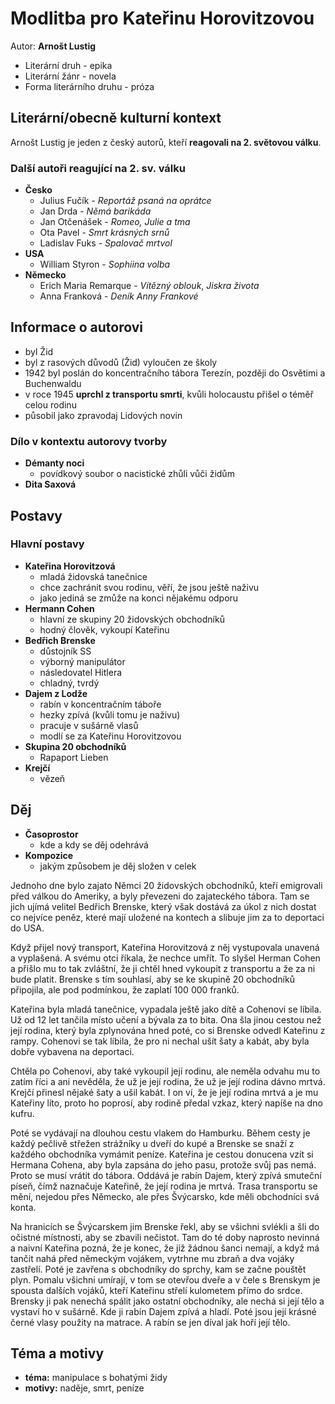 # Modlitba pro Kateřinu Horovitzovou

Autor: **Arnošt Lustig**

 - Literární druh - epika
 - Literární žánr - novela
 - Forma literárního druhu - próza

## Literární/obecně kulturní kontext

Arnošt Lustig je jeden z český autorů, kteří **reagovali na 2. světovou válku**.

### Další autoři reagující na 2. sv. válku
 - **Česko**
   - Julius Fučík - *Reportáž psaná na oprátce*
   - Jan Drda - *Němá barikáda*
   - Jan Otčenášek - *Romeo, Julie a tma*
   - Ota Pavel - *Smrt krásných srnů*
   - Ladislav Fuks - *Spalovač mrtvol*
 - **USA**
   - William Styron - *Sophiina volba*
 - **Německo**
   - Erich Maria Remarque - *Vítězný oblouk*, *Jiskra života*
   - Anna Franková - *Deník Anny Frankové*

## Informace o autorovi
 - byl Žid
 - byl z rasových důvodů (Žid) vyloučen ze školy
 - 1942 byl poslán do koncentračního tábora Terezín, později do Osvětimi a Buchenwaldu
 - v roce 1945 **uprchl z transportu smrti**, kvůli holocaustu přišel o téměř celou rodinu
 - působil jako zpravodaj Lidových novin

### Dílo v kontextu autorovy tvorby
 - **Démanty noci**
   - povídkový soubor o nacistické zhůli vůči židům
 - **Dita Saxová**

## Postavy

### Hlavní postavy 
 - **Kateřina Horovitzová**
   - mladá židovská tanečnice
   - chce zachránit svou rodinu, věří, že jsou ještě naživu
   - jako jediná se zmůže na konci nějakému odporu
 - **Hermann Cohen**
   - hlavní ze skupiny 20 židovských obchodníků
   - hodný člověk, vykoupí Kateřinu
 - **Bedřich Brenske**
   - důstojník SS
   - výborný manipulátor
   - následovatel Hitlera
   - chladný, tvrdý
 - **Dajem z Lodže**
   - rabín v koncentračním táboře
   - hezky zpívá (kvůli tomu je naživu)
   - pracuje v sušárně vlasů
   - modlí se za Kateřinu Horovitzovou
 - **Skupina 20 obchodníků**
   - Rapaport Lieben
 - **Krejčí**
   - vězeň

## Děj
 - **Časoprostor**
   - kde a kdy se děj odehrává 
 - **Kompozice**
   - jakým způsobem je děj složen v celek

Jednoho dne bylo zajato Němci 20 židovských obchodníků, kteří emigrovali před válkou do Ameriky, a byly převezeni do zajateckého tábora. Tam se jich ujímá velitel Bedřich Brenske, který však dostává za úkol z nich dostat co nejvíce peněz, které mají uložené na kontech a slibuje jim za to deportaci do USA.

Když přijel nový transport, Kateřina Horovitzová z něj vystupovala unavená a vyplašená. A svému otci říkala, že nechce umřít. To slyšel Herman Cohen a přišlo mu to tak zvláštní, že ji chtěl hned vykoupit z transportu a že za ni bude platit. Brenske s tím souhlasí, aby se ke skupině 20 obchodníků připojila, ale pod podmínkou, že zaplatí 100 000 franků.

Kateřina byla mladá tanečnice, vypadala ještě jako dítě a Cohenovi se líbila. Už od 12 let tančila místo učení a bývala za to bita. Ona šla jinou cestou než její rodina, který byla zplynována hned poté, co si Brenske odvedl Kateřinu z rampy. Cohenovi se tak líbila, že pro ni nechal ušít šaty a kabát, aby byla dobře vybavena na deportaci.

Chtěla po Cohenovi, aby také vykoupil její rodinu, ale neměla odvahu mu to zatím říci a ani nevěděla, že už je její rodina, že už je její rodina dávno mrtvá. Krejčí přinesl nějaké šaty a ušil kabát. I on ví, že je její rodina mrtvá a je mu Kateřiny líto, proto ho poprosí, aby rodině předal vzkaz, který napíše na dno kufru.

Poté se vydávají na dlouhou cestu vlakem do Hamburku. Během cesty je každý pečlivě střežen strážníky u dveří do kupé a Brenske se snaží z každého obchodníka vymámit peníze. Kateřina je cestou donucena vzít si Hermana Cohena, aby byla zapsána do jeho pasu, protože svůj pas nemá. Proto se musí vrátit do tábora. Oddává je rabín Dajem, který zpívá smuteční píseň, čímž naznačuje Kateřině, že její rodina je mrtvá. Trasa transportu se mění, nejedou přes Německo, ale přes Švýcarsko, kde měli obchodníci svá konta.

Na hranicích se Švýcarskem jim Brenske řekl, aby se všichni svlékli a šli do očistné místnosti, aby se zbavili nečistot. Tam do té doby naprosto nevinná a naivní Kateřina pozná, že je konec, že již žádnou šanci nemají, a když má tančit nahá před německým vojákem, vytrhne mu zbraň a dva vojáky zastřelí. Poté je zavřena s obchodníky do sprchy, kam se začne pouštět plyn. Pomalu všichni umírají, v tom se otevřou dveře a v čele s Brenskym je spousta dalších vojáků, kteří Kateřinu střelí kulometem přímo do srdce. Brensky ji pak nenechá spálit jako ostatní obchodníky, ale nechá si její tělo a vystaví ho v sušárně. Kde ji rabín Dajem zpívá a hladí. Poté jsou její krásné černé vlasy použity na matrace. A rabín se jen díval jak hoří její tělo.

## Téma a motivy
 - **téma:** manipulace s bohatými židy
 - **motivy:** naděje, smrt, peníze
